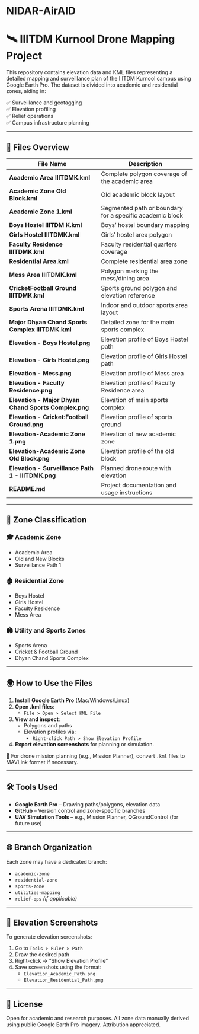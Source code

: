 # NIDAR-AirAID

# 🛰️ IIITDM Kurnool Drone Mapping Project

This repository contains elevation data and KML files representing a detailed mapping and surveillance plan of the IIITDM Kurnool campus using Google Earth Pro. The dataset is divided into academic and residential zones, aiding in:

✅ Surveillance and geotagging  
✅ Elevation profiling  
✅ Relief operations  
✅ Campus infrastructure planning  

---

## 📁 Files Overview

| File Name                                      | Description |
|-----------------------------------------------|-------------|
| **Academic Area IIITDMK.kml**                  | Complete polygon coverage of the academic area |
| **Academic Zone Old Block.kml**                | Old academic block layout |
| **Academic Zone 1.kml**                        | Segmented path or boundary for a specific academic block |
| **Boys Hostel IIITDM K.kml**                   | Boys’ hostel boundary mapping |
| **Girls Hostel IIITDMK.kml**                   | Girls’ hostel area polygon |
| **Faculty Residence IIITDMK.kml**              | Faculty residential quarters coverage |
| **Residential Area.kml**                       | Complete residential area zone |
| **Mess Area IIITDMK.kml**                      | Polygon marking the mess/dining area |
| **CricketFootball Ground IIITDMK.kml**         | Sports ground polygon and elevation reference |
| **Sports Arena IIITDMK.kml**                   | Indoor and outdoor sports area layout |
| **Major Dhyan Chand Sports Complex IIITDMK.kml** | Detailed zone for the main sports complex |
| **Elevation - Boys Hostel.png**                | Elevation profile of Boys Hostel path |
| **Elevation - Girls Hostel.png**               | Elevation profile of Girls Hostel path |
| **Elevation - Mess.png**                       | Elevation profile of Mess area |
| **Elevation - Faculty Residence.png**          | Elevation profile of Faculty Residence area |
| **Elevation - Major Dhyan Chand Sports Complex.png** | Elevation of main sports complex |
| **Elevation - Cricket:Football Ground.png**    | Elevation profile of sports ground |
| **Elevation-Academic Zone 1.png**              | Elevation of new academic zone |
| **Elevation-Academic Zone Old Block.png**      | Elevation profile of the old block |
| **Elevation - Surveillance Path 1 - IIITDMK.png** | Planned drone route with elevation |
| **README.md**                                  | Project documentation and usage instructions |

---

## 📍 Zone Classification

### 🎓 Academic Zone
- Academic Area
- Old and New Blocks
- Surveillance Path 1

### 🏠 Residential Zone
- Boys Hostel
- Girls Hostel
- Faculty Residence
- Mess Area

### 🏟️ Utility and Sports Zones
- Sports Arena
- Cricket & Football Ground
- Dhyan Chand Sports Complex

---

## 🌍 How to Use the Files

1. **Install Google Earth Pro** (Mac/Windows/Linux)
2. **Open .kml files**:
   - `File > Open > Select KML File`
3. **View and inspect**:
   - Polygons and paths
   - Elevation profiles via:
     - `Right-click Path > Show Elevation Profile`
4. **Export elevation screenshots** for planning or simulation.

🔁 For drone mission planning (e.g., Mission Planner), convert `.kml` files to MAVLink format if necessary.

---

## 🛠 Tools Used

- **Google Earth Pro** – Drawing paths/polygons, elevation data
- **GitHub** – Version control and zone-specific branches
- **UAV Simulation Tools** – e.g., Mission Planner, QGroundControl (for future use)

---

## 🌐 Branch Organization

Each zone may have a dedicated branch:
- `academic-zone`
- `residential-zone`
- `sports-zone`
- `utilities-mapping`
- `relief-ops` *(if applicable)*

---

## 📸 Elevation Screenshots

To generate elevation screenshots:
1. Go to `Tools > Ruler > Path`
2. Draw the desired path
3. Right-click → “Show Elevation Profile”
4. Save screenshots using the format:
   - `Elevation_Academic_Path.png`
   - `Elevation_Residential_Path.png`

---

## 📜 License

Open for academic and research purposes. All zone data manually derived using public Google Earth Pro imagery. Attribution appreciated.

